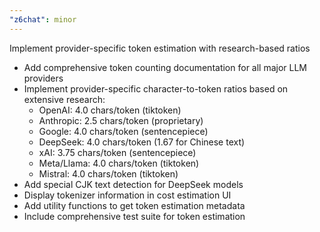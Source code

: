 ```yaml
---
"z6chat": minor
---
```


Implement provider-specific token estimation with research-based ratios

- Add comprehensive token counting documentation for all major LLM providers
- Implement provider-specific character-to-token ratios based on extensive research:
  - OpenAI: 4.0 chars/token (tiktoken)
  - Anthropic: 2.5 chars/token (proprietary)
  - Google: 4.0 chars/token (sentencepiece)
  - DeepSeek: 4.0 chars/token (1.67 for Chinese text)
  - xAI: 3.75 chars/token (sentencepiece)
  - Meta/Llama: 4.0 chars/token (tiktoken)
  - Mistral: 4.0 chars/token (tiktoken)
- Add special CJK text detection for DeepSeek models
- Display tokenizer information in cost estimation UI
- Add utility functions to get token estimation metadata
- Include comprehensive test suite for token estimation